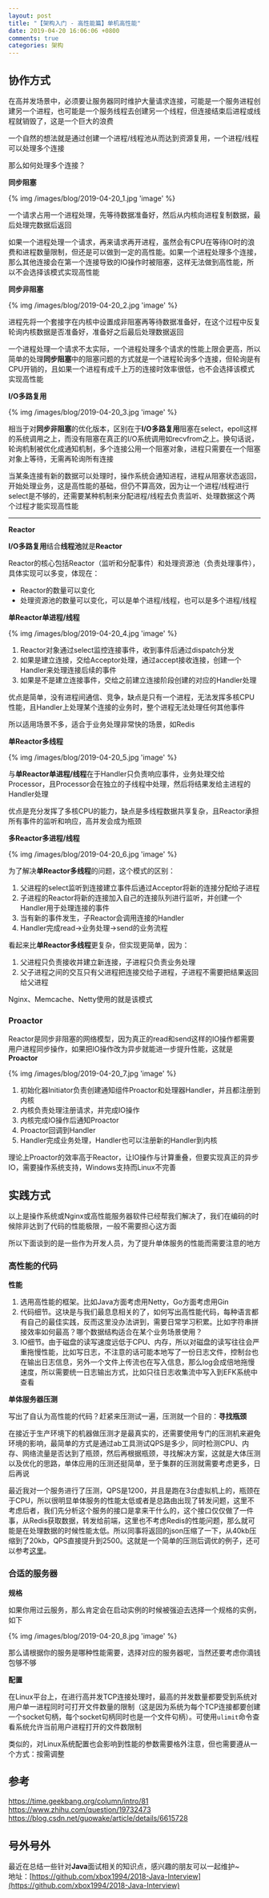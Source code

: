 ```yaml
---
layout: post
title: "【架构入门 - 高性能篇】单机高性能"
date: 2019-04-20 16:06:06 +0800
comments: true
categories: 架构
---
```


<!-- more -->

## 协作方式
在高并发场景中，必须要让服务器同时维护大量请求连接，可能是一个服务进程创建另一个进程，也可能是一个服务线程去创建另一个线程，但连接结束后进程或线程就销毁了，这是一个巨大的浪费

一个自然的想法就是通过创建一个进程/线程池从而达到资源复用，一个进程/线程可以处理多个连接

那么如何处理多个连接？

**同步阻塞**

{% img /images/blog/2019-04-20_1.jpg 'image' %}

一个请求占用一个进程处理，先等待数据准备好，然后从内核向进程复制数据，最后处理完数据后返回

如果一个进程处理一个请求，再来请求再开进程，虽然会有CPU在等待IO时的浪费和进程数量限制，但还是可以做到一定的高性能。如果一个进程处理多个连接，那么其他连接会在第一个连接导致的IO操作时被阻塞，这样无法做到高性能，所以不会选择该模式实现高性能

**同步非阻塞**

{% img /images/blog/2019-04-20_2.jpg 'image' %}

进程先将一个套接字在内核中设置成非阻塞再等待数据准备好，在这个过程中反复轮询内核数据是否准备好，准备好之后最后处理数据返回

一个进程处理一个请求不太实际，一个进程处理多个请求的性能上限会更高，所以简单的处理**同步阻塞**中的阻塞问题的方式就是一个进程轮询多个连接，但轮询是有CPU开销的，且如果一个进程有成千上万的连接时效率很低，也不会选择该模式实现高性能

**I/O多路复用**

{% img /images/blog/2019-04-20_3.jpg 'image' %}

相当于对**同步非阻塞**的优化版本，区别在于**I/O多路复用**阻塞在select，epoll这样的系统调用之上，而没有阻塞在真正的I/O系统调用如recvfrom之上。换句话说，轮询机制被优化成通知机制，多个连接公用一个阻塞对象，进程只需要在一个阻塞对象上等待，无需再轮询所有连接

当某条连接有新的数据可以处理时，操作系统会通知进程，进程从阻塞状态返回，开始处理业务，这是高性能的基础，但仍不算高效，因为让一个进程/线程进行select是不够的，还需要某种机制来分配进程/线程去负责监听、处理数据这个两个过程才能实现高性能

---

**Reactor**

**I/O多路复用**结合**线程池**就是**Reactor**

Reactor的核心包括Reactor（监听和分配事件）和处理资源池（负责处理事件），具体实现可以多变，体现在：

* Reactor的数量可以变化
* 处理资源池的数量可以变化，可以是单个进程/线程，也可以是多个进程/线程

**单Reactor单进程/线程**

{% img /images/blog/2019-04-20_4.jpg 'image' %}

1. Reactor对象通过select监控连接事件，收到事件后通过dispatch分发
2. 如果是建立连接，交给Acceptor处理，通过accept接收连接，创建一个Handler来处理连接后续的事件
3. 如果是不是建立连接事件，交给之前建立连接阶段创建的对应的Handler处理

优点是简单，没有进程间通信、竞争，缺点是只有一个进程，无法发挥多核CPU性能，且Handler上处理某个连接的业务时，整个进程无法处理任何其他事件

所以适用场景不多，适合于业务处理非常快的场景，如Redis

**单Reactor多线程**

{% img /images/blog/2019-04-20_5.jpg 'image' %}

与**单Reactor单进程/线程**在于Handler只负责响应事件，业务处理交给Processor，且Processor会在独立的子线程中处理，然后将结果发给主进程的Handler处理

优点是充分发挥了多核CPU的能力，缺点是多线程数据共享复杂，且Reactor承担所有事件的监听和响应，高并发会成为瓶颈

**多Reactor多进程/线程**

{% img /images/blog/2019-04-20_6.jpg 'image' %}

为了解决**单Reactor多线程**的问题，这个模式的区别：

1. 父进程的select监听到连接建立事件后通过Acceptor将新的连接分配给子进程
2. 子进程的Reactor将新的连接加入自己的连接队列进行监听，并创建一个Handler用于处理连接的事件
3. 当有新的事件发生，子Reactor会调用连接的Handler
4. Handler完成read->业务处理->send的业务流程

看起来比**单Reactor多线程**更复杂，但实现更简单，因为：

1. 父进程只负责接收并建立新连接，子进程只负责业务处理
2. 父子进程之间的交互只有父进程把连接交给子进程，子进程不需要把结果返回给父进程

Nginx、Memcache、Netty使用的就是该模式

### Proactor
Reactor是同步非阻塞的网络模型，因为真正的read和send这样的IO操作都需要用户进程同步操作，如果把IO操作改为异步就能进一步提升性能，这就是**Proactor**

{% img /images/blog/2019-04-20_7.jpg 'image' %}

1. 初始化器Initiator负责创建通知组件Proactor和处理器Handler，并且都注册到内核
2. 内核负责处理注册请求，并完成IO操作
3. 内核完成IO操作后通知Proactor
4. Proactor回调到Handler
5. Handler完成业务处理，Handler也可以注册新的Handler到内核

理论上Proactor的效率高于Reactor，让IO操作与计算重叠，但要实现真正的异步IO，需要操作系统支持，Windows支持而Linux不完善

## 实践方式
以上是操作系统或Nginx或高性能服务器软件已经帮我们解决了，我们在编码的时候除非达到了代码的性能极限，一般不需要担心这方面

所以下面谈到的是一些作为开发人员，为了提升单体服务的性能而需要注意的地方
### 高性能的代码

**性能**

1. 选用高性能的框架。比如Java方面考虑用Netty，Go方面考虑用Gin
2. 代码细节。这块是与我们最息息相关的了，如何写出高性能代码，每种语言都有自己的最佳实践，反而这里没办法讲到，需要日常学习积累。比如字符串拼接效率如何最高？哪个数据结构适合在某个业务场景使用？
3. IO细节。由于磁盘的读写速度远低于CPU、内存，所以对磁盘的读写往往会严重拖慢性能，比如写日志，不注意的话可能本地写了一份日志文件，控制台也在输出日志信息，另外一个文件上传流也在写入信息，那么log会成倍地拖慢速度，所以需要统一日志输出方式，比如只往日志收集流中写入到EFK系统中查看

**单体服务器压测**

写出了自认为高性能的代码？赶紧来压测试一遍，压测就一个目的：**寻找瓶颈**

在接近于生产环境下的机器做压测才是最真实的，还需要使用专门的压测机来避免环境的影响，最简单的方式是通过ab工具测试QPS是多少，同时检测CPU、内存、网络流量是否达到了瓶颈，然后再根据瓶颈，寻找解决方案，这就是大体压测以及优化的思路，单体应用的压测还挺简单，至于集群的压测就需要考虑更多，日后再说

最近我对一个服务进行了压测，QPS是1200，并且是跑在3台虚拟机上的，瓶颈在于CPU，所以很明显单体服务的性能太低或者是总路由出现了转发问题，这里不考虑后者，我们先分析这个服务的接口是拿来干什么的，这个接口仅仅做了一件事，从Redis获取数据，转发给前端，这里也不考虑Redis的性能问题，那么就可能是在处理数据的时候性能太低。所以同事将返回的json压缩了一下，从40kb压缩到了20kb，QPS直接提升到2500。这就是一个简单的压测后调优的例子，还可以参考[这里](https://www.wangtianyi.top/blog/2018/12/08/yi-ci-ji-yu-wei-fu-wu-kuang-jia-de-tong-yong-ya-ce-diao-you-shi-zhan/)。

### 合适的服务器

**规格**

如果你用过云服务，那么肯定会在启动实例的时候被强迫去选择一个规格的实例，如下

{% img /images/blog/2019-04-20_8.jpg 'image' %}

那么请根据你的服务是哪种性能需要，选择对应的服务器呢，当然还要考虑你滴钱包够不够

**配置**

在Linux平台上，在进行高并发TCP连接处理时，最高的并发数量都要受到系统对用户单一进程同时可打开文件数量的限制（这是因为系统为每个TCP连接都要创建一个socket句柄，每个socket句柄同时也是一个文件句柄）。可使用`ulimit`命令查看系统允许当前用户进程打开的文件数限制

类似的，对Linux系统配置也会影响到性能的参数需要格外注意，但也需要遵从一个方式：按需调整

## 参考
https://time.geekbang.org/column/intro/81  
https://www.zhihu.com/question/19732473  
https://blog.csdn.net/guowake/article/details/6615728  

## 号外号外
最近在总结一些针对**Java**面试相关的知识点，感兴趣的朋友可以一起维护~  
地址：[https://github.com/xbox1994/2018-Java-Interview](https://github.com/xbox1994/2018-Java-Interview)

